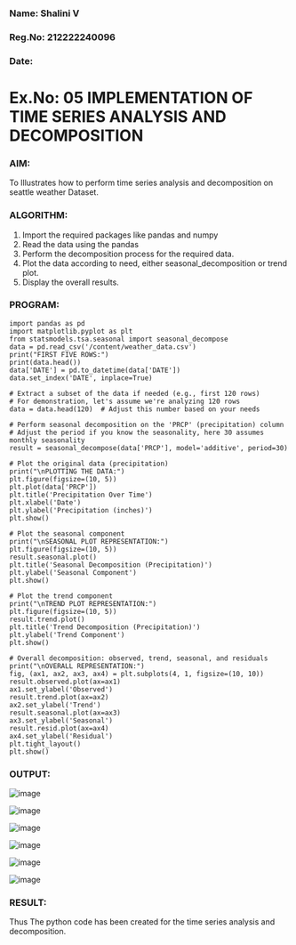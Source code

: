 ### Name: Shalini V
### Reg.No: 212222240096
### Date: 
# Ex.No: 05  IMPLEMENTATION OF TIME SERIES ANALYSIS AND DECOMPOSITION
### AIM:
To Illustrates how to perform time series analysis and decomposition on seattle weather Dataset.

### ALGORITHM:
1. Import the required packages like pandas and numpy
2. Read the data using the pandas
3. Perform the decomposition process for the required data.
4. Plot the data according to need, either seasonal_decomposition or trend plot.
5. Display the overall results.

### PROGRAM:
```
import pandas as pd
import matplotlib.pyplot as plt
from statsmodels.tsa.seasonal import seasonal_decompose
data = pd.read_csv('/content/weather_data.csv')
print("FIRST FIVE ROWS:")
print(data.head())
data['DATE'] = pd.to_datetime(data['DATE'])
data.set_index('DATE', inplace=True)

# Extract a subset of the data if needed (e.g., first 120 rows)
# For demonstration, let's assume we're analyzing 120 rows
data = data.head(120)  # Adjust this number based on your needs

# Perform seasonal decomposition on the 'PRCP' (precipitation) column
# Adjust the period if you know the seasonality, here 30 assumes monthly seasonality
result = seasonal_decompose(data['PRCP'], model='additive', period=30)

# Plot the original data (precipitation)
print("\nPLOTTING THE DATA:")
plt.figure(figsize=(10, 5))
plt.plot(data['PRCP'])
plt.title('Precipitation Over Time')
plt.xlabel('Date')
plt.ylabel('Precipitation (inches)')
plt.show()

# Plot the seasonal component
print("\nSEASONAL PLOT REPRESENTATION:")
plt.figure(figsize=(10, 5))
result.seasonal.plot()
plt.title('Seasonal Decomposition (Precipitation)')
plt.ylabel('Seasonal Component')
plt.show()

# Plot the trend component
print("\nTREND PLOT REPRESENTATION:")
plt.figure(figsize=(10, 5))
result.trend.plot()
plt.title('Trend Decomposition (Precipitation)')
plt.ylabel('Trend Component')
plt.show()

# Overall decomposition: observed, trend, seasonal, and residuals
print("\nOVERALL REPRESENTATION:")
fig, (ax1, ax2, ax3, ax4) = plt.subplots(4, 1, figsize=(10, 10))
result.observed.plot(ax=ax1)
ax1.set_ylabel('Observed')
result.trend.plot(ax=ax2)
ax2.set_ylabel('Trend')
result.seasonal.plot(ax=ax3)
ax3.set_ylabel('Seasonal')
result.resid.plot(ax=ax4)
ax4.set_ylabel('Residual')
plt.tight_layout()
plt.show()

```
### OUTPUT:
![image](https://github.com/user-attachments/assets/037c7453-5089-4cbd-b701-f1e93af4af6e)

![image](https://github.com/user-attachments/assets/b8045aa7-3272-4210-8550-f77fbc24e856)

![image](https://github.com/user-attachments/assets/78ebf0bd-37b2-491a-80ae-a65896ec719c)

![image](https://github.com/user-attachments/assets/01311e6f-d3ef-4b6f-9ce9-73434c10ad96)

![image](https://github.com/user-attachments/assets/3cea13da-e76c-4d22-8e4d-a2f438a782a0)

![image](https://github.com/user-attachments/assets/d8984471-23c8-4404-b203-962455f9031b)


### RESULT:
Thus The python code has been created for the time series analysis and decomposition.
